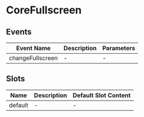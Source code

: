 # CoreFullscreen

## Events

<!-- @vuese:CoreFullscreen:events:start -->
|Event Name|Description|Parameters|
|---|---|---|
|changeFullscreen|-|-|

<!-- @vuese:CoreFullscreen:events:end -->


## Slots

<!-- @vuese:CoreFullscreen:slots:start -->
|Name|Description|Default Slot Content|
|---|---|---|
|default|-|-|

<!-- @vuese:CoreFullscreen:slots:end -->
